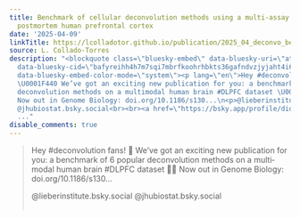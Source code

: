 ```yaml
---
title: Benchmark of cellular deconvolution methods using a multi-assay dataset from
  postmortem human prefrontal cortex
date: '2025-04-09'
linkTitle: https://lcolladotor.github.io/publication/2025_04_deconvo_benchmark/
source: L. Collado-Torres
description: "<blockquote class=\"bluesky-embed\" data-bluesky-uri=\"at://did:plc:kfflbco44d6dfcs7gatyeve4/app.bsky.feed.post/3lmkahfebns2r\"
  data-bluesky-cid=\"bafyreihh4h7m7sqi7mbrfkoohrhbkts36gafndvzjyjaht4i6yph6fqb5e\"
  data-bluesky-embed-color-mode=\"system\"><p lang=\"en\">Hey #deconvolution fans!
  \U0001F440 We’ve got an exciting new publication for you: a benchmark of 6 popular
  deconvolution methods on a multimodal human brain #DLPFC dataset \U0001F9E0\U0001F9EC
  Now out in Genome Biology: doi.org/10.1186/s130...\n<p>@lieberinstitute.bsky.social
  @jhubiostat.bsky.social<br><br><a href=\"https://bsky.app/profile/did:plc:kfflbco44d6dfcs7gatye
  ..."
disable_comments: true
---
```

<blockquote class="bluesky-embed" data-bluesky-uri="at://did:plc:kfflbco44d6dfcs7gatyeve4/app.bsky.feed.post/3lmkahfebns2r" data-bluesky-cid="bafyreihh4h7m7sqi7mbrfkoohrhbkts36gafndvzjyjaht4i6yph6fqb5e" data-bluesky-embed-color-mode="system"><p lang="en">Hey #deconvolution fans! 👀 We’ve got an exciting new publication for you: a benchmark of 6 popular deconvolution methods on a multimodal human brain #DLPFC dataset 🧠🧬 Now out in Genome Biology: doi.org/10.1186/s130...
<p>@lieberinstitute.bsky.social @jhubiostat.bsky.social<br><br><a href="https://bsky.app/profile/did:plc:kfflbco44d6dfcs7gatye ...